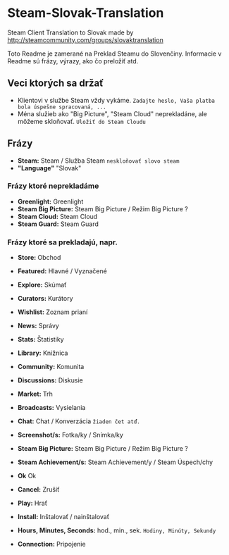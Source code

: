 # Steam-Slovak-Translation
Steam Client Translation to Slovak made by http://steamcommunity.com/groups/slovaktranslation

Toto Readme je zamerané na Preklad Steamu do Slovenčiny. Informacie v Readme sú frázy, výrazy, ako čo preložiť atd.

## Veci ktorých sa držať
- Klientovi v službe Steam vždy vykáme. `Zadajte heslo, Vaša platba bola úspešne spracovaná, ...`
- Ména služieb ako "Big Picture", "Steam Cloud" neprekladáne, ale môžeme skloňovať. `Uložiť do Steam Cloudu`

## Frázy
- **Steam:** Steam / Služba Steam `neskloňovať slovo steam`
- **"Language"** "Slovak"

### Frázy ktoré neprekladáme
- **Greenlight:** Greenlight
- **Steam Big Picture:** Steam Big Picture / Režim Big Picture ?
- **Steam Cloud:** Steam Cloud
- **Steam Guard:** Steam Guard

### Frázy ktoré sa prekladajú, napr.
- **Store:** Obchod
 - **Featured:** Hlavné / Vyznačené
 - **Explore:** Skúmať
 - **Curators:** Kurátory
 - **Wishlist:** Zoznam prianí
 - **News:** Správy
 - **Stats:** Štatistiky
- **Library:** Knižnica
- **Community:** Komunita
 - **Discussions:** Diskusie
 - **Market:** Trh
 - **Broadcasts:** Vysielania
 
- **Chat:** Chat / Konverzácia `žiaden čet atď.`
- **Screenshot/s:** Fotka/ky / Snímka/ky
- **Steam Big Picture:** Steam Big Picture / Režim Big Picture ?
- **Steam Achievement/s:** Steam Achievement/y / Steam Úspech/chy

- **Ok** Ok
- **Cancel:** Zrušiť
- **Play:** Hrať
- **Install:** Inštalovať / nainštalovať
- **Hours, Minutes, Seconds:** hod., min., sek. `Hodiny, Minúty, Sekundy`
- **Connection:** Pripojenie
